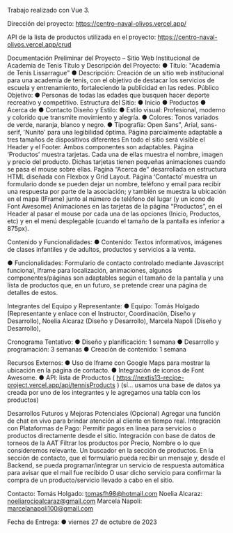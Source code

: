 Trabajo realizado con Vue 3.

Dirección del proyecto: https://centro-naval-olivos.vercel.app/

API de la lista de productos utilizada en el proyecto: https://centro-naval-olivos.vercel.app/crud

Documentación Preliminar del Proyecto –
Sitio Web Institucional de Academia de Tenis
Título y Descripción del Proyecto:
● Título: "Academia de Tenis Lissarrague" 
● Descripción: Creación de un sitio web institucional para una academia de tenis, con el objetivo de destacar los servicios de escuela y entrenamiento, fortaleciendo la publicidad en las redes.
Público Objetivo:
● Personas de todas las edades que busquen hacer deporte recreativo y competitivo. 
Estructura del Sitio:
 ● Inicio 
● Productos
● Acerca de
● Contacto 
Diseño y Estilo:
 ● Estilo visual: Profesional, moderno y colorido que transmite movimiento y alegría. 
● Colores: Tonos variados de verde, naranja, blanco y negro.
● Tipografía: Open Sans", Arial, sans-serif, 'Nunito'  para una legibilidad óptima.
Página parcialmente adaptable a tres tamaños de dispositivos diferentes 
En todo el sitio será visible el Header y el Footer. Ambos componentes son adaptables.
Página ‘Productos’ muestra tarjetas. Cada una de ellas muestra el nombre, imagen y precio del producto. Dichas tarjetas tienen pequeñas animaciones cuando se pasa el mouse sobre ellas.
Pagina “Acerca de” desarrollada en estructura HTML diseñada con Flexbox y Grid Layout.
Página ‘Contacto’ muestra un formulario donde se pueden dejar un nombre, teléfono y email para recibir una respuesta por parte de la asociación; y también se muestra la ubicación en el mapa (IFrame) junto al número de teléfono del lugar (y un icono de Font Awesome)
Animaciones en las tarjetas de la página “Productos”, en el Header al pasar el mouse por cada una de las opciones (Inicio, Productos, etc) y en el menú desplegable (cuando el tamaño de la pantalla es inferior a 875px).

Contenido y Funcionalidades:
 ● Contenido: Textos informativos, imágenes de clases infantiles y de adultos, productos y servicios a la venta.

 ● Funcionalidades: Formulario de contacto controlado mediante Javascript funcional, Iframe para localización, animaciones, algunos componentes/páginas son adaptables según el tamaño de la pantalla y una lista de productos que, en un futuro, se pretende crear una página de detalles de estos.

Integrantes del Equipo y Representante: 
● Equipo:
Tomás Holgado (Representante y enlace con el Instructor, Coordinación, Diseño y Desarrollo),
Noelia Alcaraz (Diseño y Desarrollo), 
Marcela Napoli  (Diseño y Desarrollo), 


Cronograma Tentativo: 
● Diseño y planificación: 1 semana
● Desarrollo y programación: 3 semanas 
● Creación de contenido: 1 semana 

Recursos Externos: 
● Uso de Iframe con Google Maps para mostrar la ubicación en la página de contacto.
● Integración de iconos de Font Awesome. 
● API: lista de Productos ( https://nextjs13-recipe-project.vercel.app/api/tennisProducts ) (sí… usamos una base de datos ya creada por uno de los integrantes y le agregamos una tabla con los productos)

 
Desarrollos Futuros y Mejoras Potenciales (Opcional) 
Agregar una función de chat en vivo para brindar atención al cliente en tiempo real. 
Integración con Plataformas de Pago: Permitir pagos en línea para servicios o productos directamente desde el sitio. 
Integración con base de datos  de torneos de la AAT
Filtrar los productos por Precio, Nombre o lo que consideremos relevante.
Un buscador en la sección de productos.
En la sección de contacto, que el formulario pueda recibir un mensaje y, desde el Backend, se pueda programar/integrar un servicio de respuesta automática para avisar que el mail fue recibido O usar dicho servicio para confirmar la compra de un producto/servicio llevado a cabo en el sitio.


Contacto: 
Tomás Holgado: tomasfh98@hotmail.com
Noelia Alcaraz:  noeliarocioalcaraz@gmail.com
Marcela Napoli:  marcelanapoli100@gmail.com

Fecha de Entrega:
 ● viernes 27 de octubre de 2023

